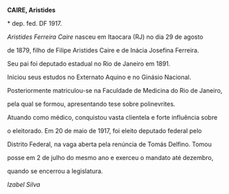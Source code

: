 **CAIRE, Aristides**



\* dep. fed. DF 1917.



*Aristides Ferreira Caire* nasceu em Itaocara (RJ) no dia 29 de agosto

de 1879, filho de Filipe Aristides Caire e de Inácia Josefina Ferreira.

Seu pai foi deputado estadual no Rio de Janeiro em 1891.



Iniciou seus estudos no Externato Aquino e no Ginásio Nacional.

Posteriormente matriculou-se na Faculdade de Medicina do Rio de Janeiro,

pela qual se formou, apresentando tese sobre polinevrites.



Atuando como médico, conquistou vasta clientela e forte influência sobre

o eleitorado. Em 20 de maio de 1917, foi eleito deputado federal pelo

Distrito Federal, na vaga aberta pela renúncia de Tomás Delfino. Tomou

posse em 2 de julho do mesmo ano e exerceu o mandato até dezembro,

quando se encerrou a legislatura.



*Izabel Silva*



